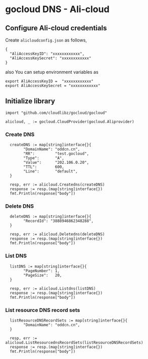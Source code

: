 # gocloud DNS - Ali-cloud

## Configure Ali-cloud credentials

Create `alicloudconfig.json` as follows,
```
{
  "AliAccessKeyID": "xxxxxxxxxxxx",
  "AliAccessKeySecret": "xxxxxxxxxxxx"
}
```

also You can setup environment variables as

```
export AliAccessKeyID =  "xxxxxxxxxxxx"
export AliAccessKeySecret = "xxxxxxxxxxxx"
```

## Initialize library

```
import "github.com/cloudlibz/gocloud/gocloud"

alicloud, _ := gocloud.CloudProvider(gocloud.Aliprovider)
```

### Create DNS

```
  createDNS := map[string]interface{}{
  		"DomainName": "oddcn.cn",
  		"RR":         "test.gocloud",
  		"Type":       "A",
  		"Value":      "202.106.0.20",
  		"TTL":        600,
  		"Line":       "default",
  }

  resp, err := alicloud.Createdns(createDNS)
  response := resp.(map[string]interface{})
  fmt.Println(response["body"])
```

### Delete DNS

```
  deleteDNS := map[string]interface{}{
  		"RecordId": "3888946862348288",
  }

  resp, err := alicloud.Deletedns(deleteDNS)
  response := resp.(map[string]interface{})
  fmt.Println(response["body"])
```

### List DNS

```
  listDNS := map[string]interface{}{
  		"PageNumber": 1,
  		"PageSize":   20,
  }

  resp, err := alicloud.Listdns(listDNS)
  response := resp.(map[string]interface{})
  fmt.Println(response["body"])
```

### List resource DNS record sets

```
  listResourceDNSRecordSets := map[string]interface{}{
  		"DomainName": "oddcn.cn",
  }

  resp, err := alicloud.ListResourcednsRecordSets(listResourceDNSRecordSets)
  response := resp.(map[string]interface{})
  fmt.Println(response["body"])
```